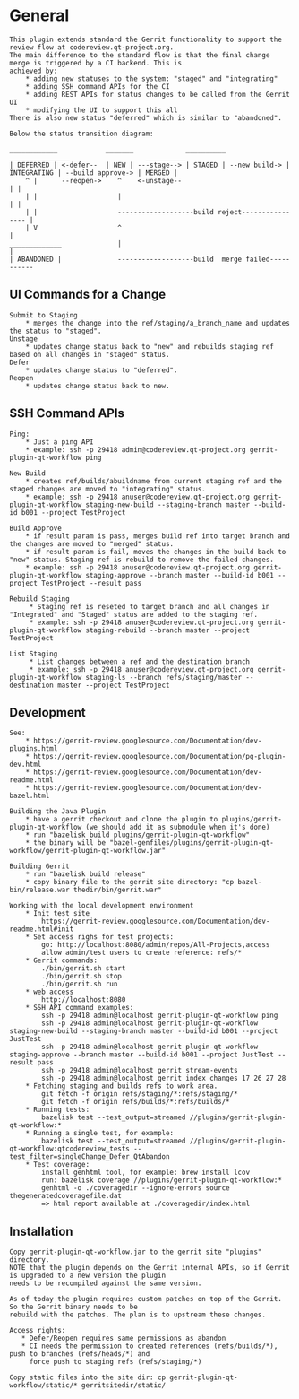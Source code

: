 # General

    This plugin extends standard the Gerrit functionality to support the review flow at codereview.qt-project.org.
    The main difference to the standard flow is that the final change merge is triggered by a CI backend. This is
    achieved by:
        * adding new statuses to the system: "staged" and "integrating"
        * adding SSH command APIs for the CI
        * adding REST APIs for status changes to be called from the Gerrit UI
        * modifying the UI to support this all
    There is also new status "deferred" which is similar to "abandoned".

    Below the status transition diagram:

    ____________            _______             __________               _______________                   __________
    | DEFERRED | <-defer--  | NEW | ---stage--> | STAGED | --new build-> | INTEGRATING | --build approve-> | MERGED |
        ^ |      --reopen->    ^    <-unstage--                              | |
        | |                    |                                             | |
        | |                    -------------------build reject---------------- |
        | V                    ^                                               |
    _____________              |                                               |
    | ABANDONED |              -------------------build  merge failed-----------

## UI Commands for a Change

    Submit to Staging
        * merges the change into the ref/staging/a_branch_name and updates the status to "staged".
    Unstage
        * updates change status back to "new" and rebuilds staging ref based on all changes in "staged" status.
    Defer
        * updates change status to "deferred".
    Reopen
        * updates change status back to new.

## SSH Command APIs

    Ping:
        * Just a ping API
        * example: ssh -p 29418 admin@codereview.qt-project.org gerrit-plugin-qt-workflow ping

    New Build
        * creates ref/builds/abuildname from current staging ref and the staged changes are moved to "integrating" status.
        * example: ssh -p 29418 anuser@codereview.qt-project.org gerrit-plugin-qt-workflow staging-new-build --staging-branch master --build-id b001 --project TestProject

    Build Approve
        * if result param is pass, merges build ref into target branch and the changes are moved to "merged" status.
        * if result param is fail, moves the changes in the build back to "new" status. Staging ref is rebuild to remove the failed changes.
        * example: ssh -p 29418 anuser@codereview.qt-project.org gerrit-plugin-qt-workflow staging-approve --branch master --build-id b001 --project TestProject --result pass

    Rebuild Staging
         * Staging ref is reseted to target branch and all changes in "Integrated" and "Staged" status are added to the staging ref.
         * example: ssh -p 29418 anuser@codereview.qt-project.org gerrit-plugin-qt-workflow staging-rebuild --branch master --project TestProject

    List Staging
         * List changes between a ref and the destination branch
         * example: ssh -p 29418 anuser@codereview.qt-project.org gerrit-plugin-qt-workflow staging-ls --branch refs/staging/master --destination master --project TestProject

## Development

    See:
        * https://gerrit-review.googlesource.com/Documentation/dev-plugins.html
        * https://gerrit-review.googlesource.com/Documentation/pg-plugin-dev.html
        * https://gerrit-review.googlesource.com/Documentation/dev-readme.html
        * https://gerrit-review.googlesource.com/Documentation/dev-bazel.html

    Building the Java Plugin
        * have a gerrit checkout and clone the plugin to plugins/gerrit-plugin-qt-workflow (we should add it as submodule when it's done)
        * run "bazelisk build plugins/gerrit-plugin-qt-workflow"
        * the binary will be "bazel-genfiles/plugins/gerrit-plugin-qt-workflow/gerrit-plugin-qt-workflow.jar"

    Building Gerrit
        * run "bazelisk build release"
        * copy binary file to the gerrit site directory: "cp bazel-bin/release.war thedir/bin/gerrit.war"

    Working with the local development environment
        * Init test site
            https://gerrit-review.googlesource.com/Documentation/dev-readme.html#init
        * Set access righs for test projects:
            go: http://localhost:8080/admin/repos/All-Projects,access
            allow admin/test users to create reference: refs/*
        * Gerrit commands:
            ./bin/gerrit.sh start
            ./bin/gerrit.sh stop
            ./bin/gerrit.sh run
        * web access
            http://localhost:8080
        * SSH API command examples:
            ssh -p 29418 admin@localhost gerrit-plugin-qt-workflow ping
            ssh -p 29418 admin@localhost gerrit-plugin-qt-workflow staging-new-build --staging-branch master --build-id b001 --project JustTest
            ssh -p 29418 admin@localhost gerrit-plugin-qt-workflow staging-approve --branch master --build-id b001 --project JustTest --result pass
            ssh -p 29418 admin@localhost gerrit stream-events
            ssh -p 29418 admin@localhost gerrit index changes 17 26 27 28
        * Fetching staging and builds refs to work area.
            git fetch -f origin refs/staging/*:refs/staging/*
            git fetch -f origin refs/builds/*:refs/builds/*
        * Running tests:
            bazelisk test --test_output=streamed //plugins/gerrit-plugin-qt-workflow:*
        * Running a single test, for example:
            bazelisk test --test_output=streamed //plugins/gerrit-plugin-qt-workflow:qtcodereview_tests --test_filter=singleChange_Defer_QtAbandon
        * Test coverage:
            install genhtml tool, for example: brew install lcov
            run: bazelisk coverage //plugins/gerrit-plugin-qt-workflow:*
            genhtml -o ./coveragedir --ignore-errors source thegeneratedcoveragefile.dat
            => html report available at ./coveragedir/index.html

## Installation

    Copy gerrit-plugin-qt-workflow.jar to the gerrit site "plugins" directory.
    NOTE that the plugin depends on the Gerrit internal APIs, so if Gerrit is upgraded to a new version the plugin
    needs to be recompiled against the same version.

    As of today the plugin requires custom patches on top of the Gerrit. So the Gerrit binary needs to be
    rebuild with the patches. The plan is to upstream these changes.

    Access rights:
       * Defer/Reopen requires same permissions as abandon
       * CI needs the permission to created references (refs/builds/*), push to branches (refs/heads/*) and
         force push to staging refs (refs/staging/*)

    Copy static files into the site dir: cp gerrit-plugin-qt-workflow/static/* gerritsitedir/static/
